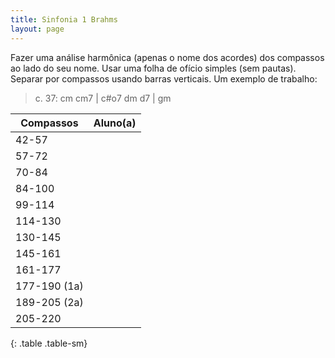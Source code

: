 ```yaml
---
title: Sinfonia 1 Brahms
layout: page
---
```


Fazer uma análise harmônica (apenas o nome dos acordes) dos compassos ao
lado do seu nome. Usar uma folha de ofício simples (sem pautas). Separar
por compassos usando barras verticais. Um exemplo de trabalho:

> c. 37: cm cm7 | c#o7 dm d7 | gm

| Compassos    | Aluno(a) |
| ------------ | -------- |
| 42-57        |          |
| 57-72        |          |
| 70-84        |          |
| 84-100       |          |
| 99-114       |          |
| 114-130      |          |
| 130-145      |          |
| 145-161      |          |
| 161-177      |          |
| 177-190 (1a) |          |
| 189-205 (2a) |          |
| 205-220      |          |
{: .table .table-sm}
